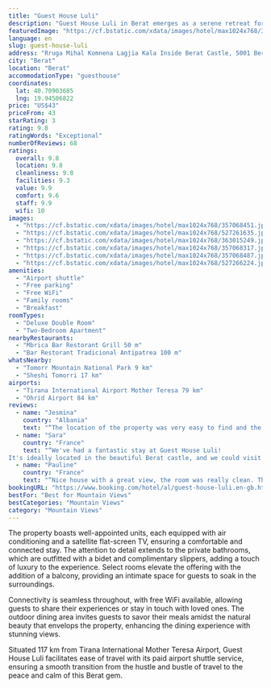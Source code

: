 ```yaml
---
title: "Guest House Luli"
description: "Guest House Luli in Berat emerges as a serene retreat for travelers seeking both tranquility and a touch of adventure."
featuredImage: "https://cf.bstatic.com/xdata/images/hotel/max1024x768/357068451.jpg?k=1afaba82b33c12498486f8c71cc13f837a8236277d3c5e9966b39b8464b81c44&o=&hp=1"
language: en
slug: guest-house-luli
address: "Rruga Mihal Komnena Lagjia Kala Inside Berat Castle, 5001 Berat, Albania"
city: "Berat"
location: "Berat"
accommodationType: "guesthouse"
coordinates:
  lat: 40.70903685
  lng: 19.94506822
price: "US$43"
priceFrom: 43
starRating: 3
rating: 9.8
ratingWords: "Exceptional"
numberOfReviews: 68
ratings:
  overall: 9.8
  location: 9.8
  cleanliness: 9.8
  facilities: 9.3
  value: 9.9
  comfort: 9.6
  staff: 9.9
  wifi: 10
images:
  - "https://cf.bstatic.com/xdata/images/hotel/max1024x768/357068451.jpg?k=1afaba82b33c12498486f8c71cc13f837a8236277d3c5e9966b39b8464b81c44&o=&hp=1"
  - "https://cf.bstatic.com/xdata/images/hotel/max1024x768/527261635.jpg?k=ba775c6f2e609cdce28d7dad50aa1e43ee21085de3d74aa9683a8d1149db78fb&o=&hp=1"
  - "https://cf.bstatic.com/xdata/images/hotel/max1024x768/363015249.jpg?k=57779bb484dd3ab4ab74ed8f715fa6fa8a322193b8af2d60a1cca100248e00ee&o=&hp=1"
  - "https://cf.bstatic.com/xdata/images/hotel/max1024x768/357068317.jpg?k=5163cca97436cb86d4c9cbdd5f8fbf3b23ac81874662f71a4e44f8a92d5a19a6&o=&hp=1"
  - "https://cf.bstatic.com/xdata/images/hotel/max1024x768/357068487.jpg?k=50f17f1658e17506cc60b5b074495850872d2eafeb7976fc6745ab4d2b850f34&o=&hp=1"
  - "https://cf.bstatic.com/xdata/images/hotel/max1024x768/527266224.jpg?k=f2cb7d1c830a4d6df70372b50fd20ec5bc9c37af2eaf5faaa6ecb0c5eab1eb33&o=&hp=1"
amenities:
  - "Airport shuttle"
  - "Free parking"
  - "Free WiFi"
  - "Family rooms"
  - "Breakfast"
roomTypes:
  - "Deluxe Double Room"
  - "Two-Bedroom Apartment"
nearbyRestaurants:
  - "Mbrica Bar Restorant Grill 50 m"
  - "Bar Restorant Tradicional Antipatrea 100 m"
whatsNearby:
  - "Tomorr Mountain National Park 9 km"
  - "Sheshi Tomorri 17 km"
airports:
  - "Tirana International Airport Mother Teresa 79 km"
  - "Ohrid Airport 84 km"
reviews:
  - name: "Jesmina"
    country: "Albania"
    text: "“The location of the property was very easy to find and the place was clean and pretty.We had a very good time and we’re looking forward to visit it again.The family in the guesthouse was very kind and cooked an amazing food”"
  - name: "Sara"
    country: "France"
    text: "“We've had a fantastic stay at Guest House Luli!
It's ideally located in the beautiful Berat castle, and we could visit all the points of interest by foot. But most importantly the hosts are so lovely, we left at home from the first moment....”"
  - name: "Pauline"
    country: "France"
    text: "“Nice house with a great view, the room was really clean. The location is perfect. The family is lovely and they gave us really good recommandations !”"
bookingURL: "https://www.booking.com/hotel/al/guest-house-luli.en-gb.html?aid=8035640"
bestFor: "Best for Mountain Views"
bestCategories: "Mountain Views"
category: "Mountain Views"
---
```


The property boasts well-appointed units, each equipped with air conditioning and a satellite flat-screen TV, ensuring a comfortable and connected stay. The attention to detail extends to the private bathrooms, which are outfitted with a bidet and complimentary slippers, adding a touch of luxury to the experience. Select rooms elevate the offering with the addition of a balcony, providing an intimate space for guests to soak in the surroundings.

Connectivity is seamless throughout, with free WiFi available, allowing guests to share their experiences or stay in touch with loved ones. The outdoor dining area invites guests to savor their meals amidst the natural beauty that envelops the property, enhancing the dining experience with stunning views.

Situated 117 km from Tirana International Mother Teresa Airport, Guest House Luli facilitates ease of travel with its paid airport shuttle service, ensuring a smooth transition from the hustle and bustle of travel to the peace and calm of this Berat gem.